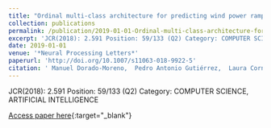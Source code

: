 ```yaml
---
title: "Ordinal multi-class architecture for predicting wind power ramp events based on reservoir computing"
collection: publications
permalink: /publication/2019-01-01-Ordinal-multi-class-architecture-for-predicting-wind-power-ramp-events-based-on-reservoir-computing
excerpt: 'JCR(2018): 2.591 Position: 59/133 (Q2) Category: COMPUTER SCIENCE, ARTIFICIAL INTELLIGENCE'
date: 2019-01-01
venue: '*Neural Processing Letters*'
paperurl: 'http://doi.org/10.1007/s11063-018-9922-5'
citation: ' Manuel Dorado-Moreno,  Pedro Antonio Gutiérrez,  Laura Cornejo-Bueno,  Luis Prieto,  Sancho Salcedo-Sanz,  César Hervás-Martínez, &quot;Ordinal multi-class architecture for predicting wind power ramp events based on reservoir computing.&quot; *Neural Processing Letters*, Vol.Accepted on 2018/09/19, 2019.'
---
```

JCR(2018): 2.591 Position: 59/133 (Q2) Category: COMPUTER SCIENCE, ARTIFICIAL INTELLIGENCE

[Access paper here](http://doi.org/10.1007/s11063-018-9922-5){:target="_blank"}
